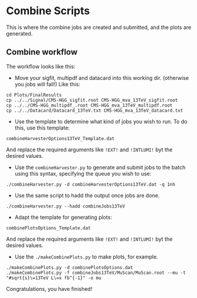 # Combine Scripts

This is where the combine jobs are created and submitted, and the plots are generated. 

## Combine workflow

The workflow looks like this:
* Move your sigfit, multipdf and datacard into this working dir. (otherwise you jobs will fail!)
Like this:
```
cd Plots/FinalResults
cp ../../Signal/CMS-HGG_sigfit.root CMS-HGG_mva_13TeV_sigfit.root
cp ../../CMS-HGG_multipdf_.root CMS-HGG_mva_13TeV_multipdf.root
cp ../../Datacard/Datacard_13TeV.txt CMS-HGG_mva_13TeV_datacard.txt
```
* Use the template to determine what kind of jobs you wish to run.
To do this, use this template:
```
combineHarvesterOptions13TeV_Template.dat
```
And replace the required arguments like `!EXT!` and `!INTLUMI!` byt the desired values.
* Use the `combineHarvester.py` to generate and submit jobs to the batch using this syntax, specifying the queue you wish to use:
```
./combineHarvester.py -d combineHarvesterOptions13TeV.dat -q 1nh
```
* Use the same script to hadd the output once jobs are done.
```
./combineHarvester.py --hadd combineJobs13TeV
```
* Adapt the template for generating plots:
```
combinePlotsOptions_Template.dat
```
And replace the required arguments like `!EXT!` and `!INTLUMI!` byt the desired values.
* Use the `./makeCombinePlots.py` to make plots, for example.
```
./makeCombinePlots.py -d combinePlotsOptions.dat 
./makeCombinePlots.py -f combineJobs13TeV/MuScan/MuScan.root --mu -t "#sqrt{s}\=13TeV L\=x fb^{-1}" -o mu
```


Congratulations, you have finished!




